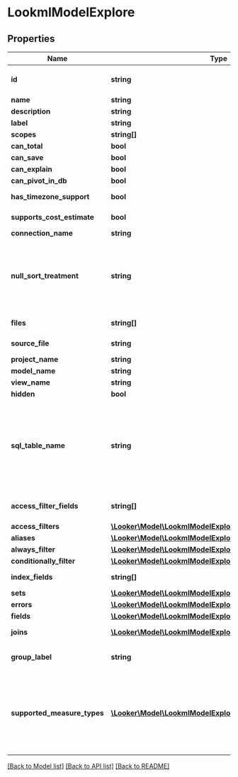 # LookmlModelExplore

## Properties
Name | Type | Description | Notes
------------ | ------------- | ------------- | -------------
**id** | **string** | Fully qualified name model plus explore name | [optional] 
**name** | **string** | Explore name | [optional] 
**description** | **string** | Description | [optional] 
**label** | **string** | Label | [optional] 
**scopes** | **string[]** | Scopes | [optional] 
**can_total** | **bool** | Can Total | [optional] 
**can_save** | **bool** | Can Save | [optional] 
**can_explain** | **bool** | Can Explain | [optional] 
**can_pivot_in_db** | **bool** | Can pivot in the DB | [optional] 
**has_timezone_support** | **bool** | Has timezone support | [optional] 
**supports_cost_estimate** | **bool** | Cost estimates supported | [optional] 
**connection_name** | **string** | Connection name | [optional] 
**null_sort_treatment** | **string** | How nulls are sorted, possible values are \&quot;low\&quot;, \&quot;high\&quot;, \&quot;first\&quot; and \&quot;last\&quot; | [optional] 
**files** | **string[]** | List of model source files | [optional] 
**source_file** | **string** | Primary source_file file | [optional] 
**project_name** | **string** | Name of project | [optional] 
**model_name** | **string** | Name of model | [optional] 
**view_name** | **string** | Name of view | [optional] 
**hidden** | **bool** | Is hidden | [optional] 
**sql_table_name** | **string** | A sql_table_name expression that defines what sql table the view/explore maps onto. Example: \&quot;prod_orders2 AS orders\&quot; in a view named orders. | [optional] 
**access_filter_fields** | **string[]** | (DEPRECATED) Array of access filter field names | [optional] 
**access_filters** | [**\Looker\Model\LookmlModelExploreAccessFilter[]**](LookmlModelExploreAccessFilter.md) | Access filters | [optional] 
**aliases** | [**\Looker\Model\LookmlModelExploreAlias[]**](LookmlModelExploreAlias.md) | Aliases | [optional] 
**always_filter** | [**\Looker\Model\LookmlModelExploreAlwaysFilter[]**](LookmlModelExploreAlwaysFilter.md) | Always filter | [optional] 
**conditionally_filter** | [**\Looker\Model\LookmlModelExploreConditionallyFilter[]**](LookmlModelExploreConditionallyFilter.md) | Conditionally filter | [optional] 
**index_fields** | **string[]** | Array of index fields | [optional] 
**sets** | [**\Looker\Model\LookmlModelExploreSet[]**](LookmlModelExploreSet.md) | Sets | [optional] 
**errors** | [**\Looker\Model\LookmlModelExploreError[]**](LookmlModelExploreError.md) | Errors | [optional] 
**fields** | [**\Looker\Model\LookmlModelExploreFieldset**](LookmlModelExploreFieldset.md) | Fields | [optional] 
**joins** | [**\Looker\Model\LookmlModelExploreJoins[]**](LookmlModelExploreJoins.md) | Views joined into this explore | [optional] 
**group_label** | **string** | Label used to group explores in the navigation menus | [optional] 
**supported_measure_types** | [**\Looker\Model\LookmlModelExploreSupportedMeasureType[]**](LookmlModelExploreSupportedMeasureType.md) | An array of items describing which custom measure types are supported for creating a custom measure &#39;baed_on&#39; each possible dimension type. | [optional] 

[[Back to Model list]](../README.md#documentation-for-models) [[Back to API list]](../README.md#documentation-for-api-endpoints) [[Back to README]](../README.md)


